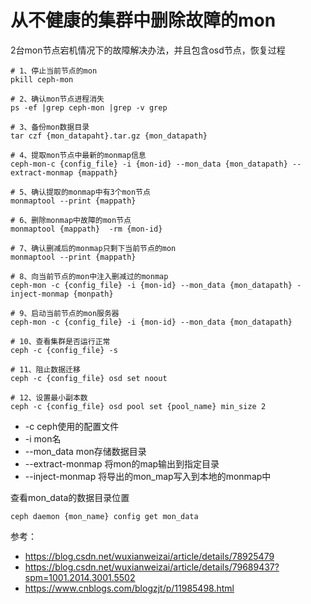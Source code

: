 # 从不健康的集群中删除故障的mon

2台mon节点宕机情况下的故障解决办法，并且包含osd节点，恢复过程
```
# 1、停止当前节点的mon
pkill ceph-mon

# 2、确认mon节点进程消失
ps -ef |grep ceph-mon |grep -v grep

# 3、备份mon数据目录
tar czf {mon_datapaht}.tar.gz {mon_datapath}

# 4、提取mon节点中最新的monmap信息
ceph-mon-c {config_file} -i {mon-id} --mon_data {mon_datapath} --extract-monmap {mappath}

# 5、确认提取的monmap中有3个mon节点
monmaptool --print {mappath}

# 6、删除monmap中故障的mon节点
monmaptool {mappath}  -rm {mon-id}

# 7、确认删减后的monmap只剩下当前节点的mon
monmaptool --print {mappath}

# 8、向当前节点的mon中注入删减过的monmap
ceph-mon -c {config_file} -i {mon-id} --mon_data {mon_datapath} -inject-monmap {monpath}

# 9、启动当前节点的mon服务器
ceph-mon -c {config_file} -i {mon-id} --mon_data {mon_datapath}

# 10、查看集群是否运行正常
ceph -c {config_file} -s

# 11、阻止数据迁移
ceph -c {config_file} osd set noout

# 12、设置最小副本数
ceph -c {config_file} osd pool set {pool_name} min_size 2
```
- -c ceph使用的配置文件
- -i mon名
- --mon_data mon存储数据目录
- --extract-monmap 将mon的map输出到指定目录
- --inject-monmap 将导出的mon_map写入到本地的monmap中

查看mon_data的数据目录位置
```
ceph daemon {mon_name} config get mon_data
```


参考：
- https://blog.csdn.net/wuxianweizai/article/details/78925479
- https://blog.csdn.net/wuxianweizai/article/details/79689437?spm=1001.2014.3001.5502
- https://www.cnblogs.com/blogzjt/p/11985498.html
